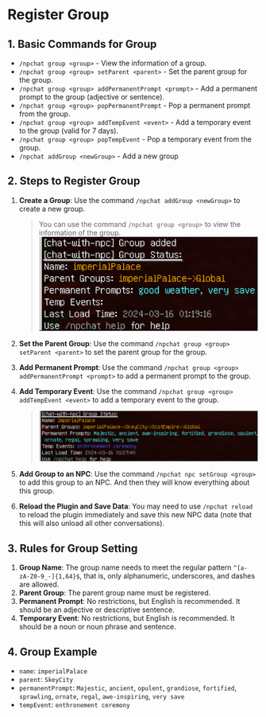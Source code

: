 # Register Group

## 1. Basic Commands for Group

- `/npchat group <group>` - View the information of a group.
- `/npchat group <group> setParent <parent>` - Set the parent group for the group.
- `/npchat group <group> addPermanentPrompt <prompt>` - Add a permanent prompt to the group (adjective or sentence).
- `/npchat group <group> popPermanentPrompt` - Pop a permanent prompt from the group.
- `/npchat group <group> addTempEvent <event>` - Add a temporary event to the group (valid for 7 days).
- `/npchat group <group> popTempEvent` - Pop a temporary event from the group.
- `/npchat addGroup <newGroup>` - Add a new group


## 2. Steps to Register Group

1. **Create a Group**: Use the command `/npchat addGroup <newGroup>` to create a new group.

    > You can use the command `/npchat group <group>` to view the information of the group.
    ![new Group](images/initgroup.png)

2. **Set the Parent Group**: Use the command `/npchat group <group> setParent <parent>` to set the parent group for the group.
3. **Add Permanent Prompt**: Use the command `/npchat group <group> addPermanentPrompt <prompt>` to add a permanent prompt to the group.
4. **Add Temporary Event**: Use the command `/npchat group <group> addTempEvent <event>` to add a temporary event to the group.

    > ![set Group](images/newgroup.png)

5. **Add Group to an NPC**: Use the command `/npchat npc setGroup <group>` to add this group to an NPC. And then they will know everything about this group.
6. **Reload the Plugin and Save Data**: You may need to use `/npchat reload` to reload the plugin immediately and save this new NPC data (note that this will also unload all other conversations).

## 3. Rules for Group Setting

1. **Group Name**: The group name needs to meet the regular pattern `^[a-zA-Z0-9_-]{1,64}$`, that is, only alphanumeric, underscores, and dashes are allowed.
2. **Parent Group**: The parent group name must be registered.
3. **Permanent Prompt**: No restrictions, but English is recommended. It should be an adjective or descriptive sentence.
4. **Temporary Event**: No restrictions, but English is recommended. It should be a noun or noun phrase and sentence.

## 4. Group Example

- `name`: `imperialPalace`
- `parent`: `SkeyCity`
- `permanentPrompt`: `Majestic`, `ancient`, `opulent`, `grandiose`, `fortified`, `sprawling`, `ornate`, `regal`, `awe-inspiring`, `very save`
- `tempEvent`: `enthronement ceremony`

